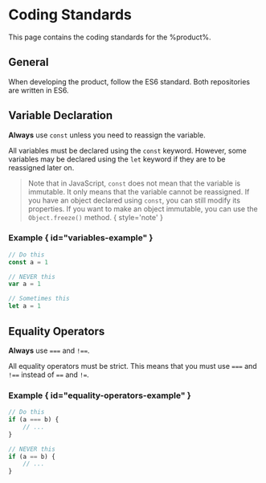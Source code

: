 # Coding Standards

This page contains the coding standards for the %product%.

## General

When developing the product, follow the
<tooltip term='es6'>ES6</tooltip> standard.
Both repositories are written in
<tooltip term='es6'>ES6</tooltip>.

## Variable Declaration

<tldr>
    <p><strong>Always</strong> use <code>const</code> unless you need to reassign the variable.</p>
</tldr>

All variables must be declared using the `const` keyword.
However, some variables may be declared using the `let` keyword
if they are to be reassigned later on.

> Note that in JavaScript, `const` does not mean that the variable is immutable.
> It only means that the variable cannot be reassigned.
> If you have an object declared using `const`, you can still modify its properties.
> If you want to make an object immutable, you can use the
> `Object.freeze()` method.
{ style='note' }

### Example { id="variables-example" }

```javascript
// Do this
const a = 1

// NEVER this
var a = 1

// Sometimes this
let a = 1
```

## Equality Operators

<tldr>
    <p><strong>Always</strong> use <code>===</code> and <code>!==</code>.</p>
</tldr>

All equality operators must be strict.
This means that you must use `===` and `!==` instead of `==` and `!=`.

### Example { id="equality-operators-example" }

```javascript
// Do this
if (a === b) {
    // ...
}

// NEVER this
if (a == b) {
    // ...
}
```


<seealso>
    <category ref="uh">
        <a href="Admin.md" />
        <a href="Authenticating-Logging-In.md" />
        <a href="Loans.md" />
        <a href="Deposits.md" />
        <a href="Profiles.md" />
    </category>
    <category ref="ds">
        <a href="Naming.md" />
        <a href="Comments.md" />
        <a href="Code-Style.md" />
        <a href="Git-Commit-Messages.md" />
        <a href="Vue.md"></a>
    </category>
</seealso>
